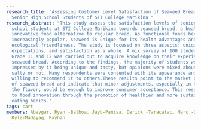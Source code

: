 ```yaml
---
research_title: "Assessing Customer Level Satisfaction of Seaweed Bread Among
  Senior High School Students of STI College Marikina "
research_abstract: "This study assess the satisfaction levels of senior high
  school students at STI College Marikina towards seaweed bread, a healthy and
  innovative food alternative to regular bread. As functional foods become
  increasingly popular, seaweed is unique for its health advantages and
  ecological friendliness. The study is focused on three aspects: uniqueness,
  expectations, and satisfaction as a whole. A mix survey of 100 students from
  Grade 11 and 12 was carried out to acquire knowledge on their experience with
  seaweed bread. According to the findings, the majority of students were
  impressed by it being unique and tasty, but opinions were mixed about it being
  salty or not. Many respondents were contented with its appearance and were
  willing to recommend it to others.These results point to the market potential
  of seaweed bread and indicate that minor adjustments, especially in harmony of
  the flavor, would be enough to improve consumer acceptance. This research adds
  to food innovation through the promotion of healthier and more sustainable
  eating habits."
tags: cart
members: Abaygar, Ryan -Balboa, Jayb-Panisa, Derick -Taracatac, Marc -Openiano,
  Kyle-Madayag, Rayhan
---
```

